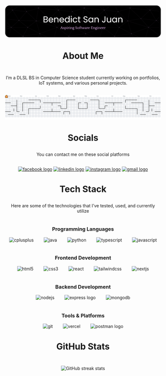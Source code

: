 ![Header](./stubborn-banner.png)

#

# <div align="center"><p>About Me</p></div>

<div align="center">
  <p><br>I’m a DLSL BS in Computer Science student currently working on portfolios, IoT systems, and various personal projects.<br><br></p>
</div>

<picture>
  <source media="(prefers-color-scheme: dark)" srcset="https://raw.githubusercontent.com/bmsj23/bmsj23/output/pacman-contribution-graph-dark.svg">
  <source media="(prefers-color-scheme: light)" srcset="https://raw.githubusercontent.com/bmsj23/bmsj23/output/pacman-contribution-graph.svg">
  <img alt="pacman contribution graph" src="https://raw.githubusercontent.com/bmsj23/bmsj23/output/pacman-contribution-graph.svg">
</picture>

#

# <div align="center"><p>Socials</p></div>

<div align="center">
  <p>You can contact me on these social platforms<br><br></p>
</div>

<div align="center">
  <a href="https://facebook.com/qb.benedict"><img src="https://raw.githubusercontent.com/maurodesouza/profile-readme-generator/master/src/assets/icons/social/facebook/default.svg" width="64" height="50" alt="facebook logo" /></a>
  <a href="https://linkedin.com/in/benedict-san-juan"><img src="https://raw.githubusercontent.com/maurodesouza/profile-readme-generator/master/src/assets/icons/social/linkedin/default.svg" width="64" height="50" alt="linkedin logo" /></a>
  <a href="https://instagram.com/benedictsanjuannn"><img src="https://raw.githubusercontent.com/maurodesouza/profile-readme-generator/master/src/assets/icons/social/instagram/default.svg" width="64" height="50" alt="instagram logo" /></a>
  <a href="mailto:sanjuanbenedict05@gmail.com"><img src="https://raw.githubusercontent.com/maurodesouza/profile-readme-generator/master/src/assets/icons/social/gmail/default.svg" width="64" height="50" alt="gmail logo" /></a>
</div>

#

# <div align="center"><p>Tech Stack</p></div>

<div align="center">
  <p>Here are some of the technologies that I’ve tested, used, and currently utilize<br><br></p>
</div>

<div align="center"><h3>Programming Languages</h3></div>
<div align="center">
  <img src="https://cdn.jsdelivr.net/gh/devicons/devicon/icons/cplusplus/cplusplus-original.svg" height="50" alt="cplusplus" />
  <img width="25" />
  <img src="https://cdn.jsdelivr.net/gh/devicons/devicon/icons/java/java-original.svg" height="50" alt="java" />
  <img width="25" />
  <img src="https://cdn.jsdelivr.net/gh/devicons/devicon/icons/python/python-original.svg" height="50" alt="python" />
  <img width="25" />
  <img src="https://cdn.jsdelivr.net/gh/devicons/devicon/icons/typescript/typescript-original.svg" height="50" alt="typescript" />
  <img width="25" />
  <img src="https://cdn.jsdelivr.net/gh/devicons/devicon/icons/javascript/javascript-original.svg" height="50" alt="javascript" />
</div>

<br>

<div align="center"><h3>Frontend Development</h3></div>
<div align="center">
  <img src="https://cdn.jsdelivr.net/gh/devicons/devicon/icons/html5/html5-original.svg" height="50" alt="html5" />
  <img width="25" />
  <img src="https://cdn.jsdelivr.net/gh/devicons/devicon/icons/css3/css3-original.svg" height="50" alt="css3" />
  <img width="25" />
  <img src="https://cdn.jsdelivr.net/gh/devicons/devicon/icons/react/react-original.svg" height="50" alt="react" />
  <img width="25" />
  <img src="https://cdn.jsdelivr.net/gh/devicons/devicon/icons/tailwindcss/tailwindcss-original-wordmark.svg" height="50" alt="tailwindcss" />
  <img width="25" />
  <img src="https://cdn.jsdelivr.net/gh/devicons/devicon/icons/nextjs/nextjs-original.svg" height="50" alt="nextjs" />
</div>

<br>

<div align="center"><h3>Backend Development</h3></div>
<div align="center">
  <img src="https://cdn.jsdelivr.net/gh/devicons/devicon/icons/nodejs/nodejs-original.svg" height="50" alt="nodejs" />
  <img width="25" />
  <img src="https://skillicons.dev/icons?i=express" height="40" alt="express logo"  />
  <img width="25" />
  <img src="https://cdn.jsdelivr.net/gh/devicons/devicon/icons/mongodb/mongodb-original.svg" height="50" alt="mongodb" />
</div>

<br>

<div align="center"><h3>Tools & Platforms</h3></div>
<div align="center">
  <img src="https://cdn.jsdelivr.net/gh/devicons/devicon/icons/git/git-original.svg" height="50" alt="git" />
  <img width="25" />
  <img src="https://img.shields.io/badge/Vercel-000000?logo=vercel&logoColor=white&style=for-the-badge" height="40" alt="vercel" />
  <img width="25" />
  <img src="https://skillicons.dev/icons?i=postman" height="40" alt="postman logo"  />
</div>

#

# <div align="center"><p>GitHub Stats</p></div>

<div align="center">
  <br>
  <img src="https://nirzak-streak-stats.vercel.app/?user=bmsj23&theme=material-palenight&hide_border=false" alt="GitHub streak stats" />
</div>
